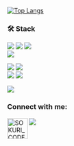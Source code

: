 
<!--
**won0104/won0104** is a ✨ _special_ ✨ repository because its `README.md` (this file) appears on your GitHub profile.

Here are some ideas to get you started:

- 🔭 I’m currently working on ...
- 🌱 I’m currently learning ...
- 👯 I’m looking to collaborate on ...
- 🤔 I’m looking for help with ...
- 💬 Ask me about ...
- 📫 How to reach me: ...
- 😄 Pronouns: ...
- ⚡ Fun fact: ...
-->

[![Top Langs](https://github-readme-stats.vercel.app/api/top-langs/?username=won0104)](https://github.com/anuraghazra/github-readme-stats)

### 🛠 Stack
<img src="https://img.shields.io/badge/JetpackCompose-4285F4?style=flat-square&logo=JetpackCompose&logoColor=white"/>  </t>
<img src="https://img.shields.io/badge/CSS3-1572B6?style=flat-square&logo=CSS3&logoColor=white"/> 
<img src="https://img.shields.io/badge/HTML5-E34F26?style=flat-square&logo=HTML5&logoColor=white"/>  
<img src="https://img.shields.io/badge/JavaScript-F7DF1E?style=flat-square&logo=JavaScript&logoColor=white"/>

<img src="https://img.shields.io/badge/Kotlin-7F52FF?style=flat-square&logo=Kotlin&logoColor=white"/> </t>
<img src="https://img.shields.io/badge/SpringBoot-6DB33F?style=flat-square&logo=SpringBoot&logoColor=white"/>  
<img src="https://img.shields.io/badge/Python-3776AB?style=flat-square&logo=Python&logoColor=white"/> 
<img src="https://img.shields.io/badge/Django-092E20?style=flat-square&logo=Django&logoColor=white"/>

<img src="https://img.shields.io/badge/SQL-4479A1?style=flat-square&logo=MySql&logoColor=white"/>


### Connect with me:
[<img align="left" alt="SOKURI_CODE | Notion" width="48px" src="https://img.icons8.com/ios/50/notion.png" />][Notion]

<a href="https://velog.io/@won0104" target="_blank"><img src="https://img.shields.io/badge/Velog-20c997?style=flat-square&logo=Vimeo&logoColor=white"/></a>

[Notion]: https://w0nni.notion.site/Study-5ebcac85e41d4fdb8b2aebb32a2d920b

